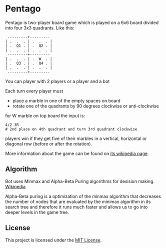 # Pentago


Pentago is two-player board game which is played on a 6x6 board divided into four 3x3 quadrants. Like this:

     ---------+---------
    | .  .  . | .  .  . |
    | .  Q1 . | .  Q2 . |
    | .  .  . | .  .  . |
     ---------+---------
    | .  .  . | .  W  . |
    | .  Q3 . | .  Q4 . |
    | .  .  . | .  .  . |
     ---------+---------

You can player with 2 players or a player and a bot

Each turn every player must 
- place a marble in one of the empty spaces on board
- rotate one of the quadrants by 90 degrees clockwise or anti-clockwise


for W marble on top board the input is:
```
4/2 3R
# 2nd place on 4th quadrant and turn 3rd quadrant clockwise
```


players win if they get five of their marbles in a vertical, horizontal or diagonal row (before or after the rotation).


More information about the game can be found on [its wikipedia page](http://en.wikipedia.org/wiki/Pentago).

## Algorithm
Bot uses Minmax and Alpha-Beta Puring algorithms for desision making. [Wikipedia](http://en.wikipedia.org/wiki/Minimax)

Alpha-Beta puring is a optimization of the minmax algorithm that decreases the number of nodes that are evaluated by the minimax algorithm in its search tree and therefore it runs much faster and allows us to go into deeper levels in the game tree.


## License
This project is licensed under the [MIT License](http://www.opensource.org/licenses/mit-license.php).
